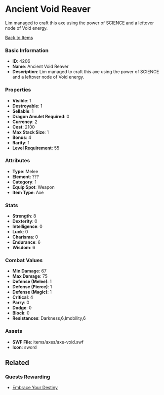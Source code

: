 # Ancient Void Reaver

Lim managed to craft this axe using the power of SCIENCE and a leftover node of Void energy. 

[Back to Items](../items.md)

### Basic Information

- **ID**: 4206
- **Name**: Ancient Void Reaver
- **Description**: Lim managed to craft this axe using the power of SCIENCE and a leftover node of Void energy. 

### Properties

- **Visible**: 1
- **Destroyable**: 1
- **Sellable**: 1
- **Dragon Amulet Required**: 0
- **Currency**: 2
- **Cost**: 2100
- **Max Stack Size**: 1
- **Bonus**: 4
- **Rarity**: 1
- **Level Requirement**: 55

### Attributes

- **Type**: Melee
- **Element**: ???
- **Category**: 1
- **Equip Spot**: Weapon
- **Item Type**: Axe

### Stats

- **Strength**: 8
- **Dexterity**: 0
- **Intelligence**: 0
- **Luck**: 0
- **Charisma**: 0
- **Endurance**: 6
- **Wisdom**: 6

### Combat Values

- **Min Damage**: 67
- **Max Damage**: 75
- **Defense (Melee)**: 1
- **Defense (Pierce)**: 1
- **Defense (Magic)**: 1
- **Critical**: 4
- **Parry**: 0
- **Dodge**: 0
- **Block**: 0
- **Resistances**: Darkness,6,Imobility,6

### Assets

- **SWF File**: items/axes/axe-void.swf
- **Icon**: sword

## Related

### Quests Rewarding

- [Embrace Your Destiny](../quests/652-embrace-your-destiny.md)

